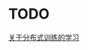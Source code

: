 <!--
 * @Descripttion: 
 * @version: 1.0
 * @Author: Areebol
 * @Date: 2023-06-09 23:59:05
-->
# TODO

[关于分布式训练的学习](https://zhuanlan.zhihu.com/p/485208899)